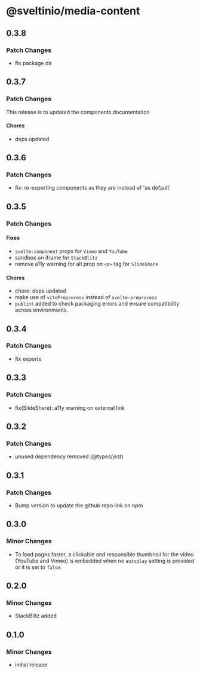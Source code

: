 # @sveltinio/media-content

## 0.3.8

### Patch Changes

- fix package dir

## 0.3.7

### Patch Changes

This release is to updated the components documentation

#### Chores

- deps updated

## 0.3.6

### Patch Changes

- fix: re-exporting components as they are instead of 'as default'

## 0.3.5

### Patch Changes

#### Fixes

- `svelte:component` props for `Vimeo` and `YouTube`
- sandbox on iframe for `StackBlitz`
- remove a11y warning for alt prop on `<a>` tag for `SlideShare`

#### Chores

- chore: deps updated
- make use of `vitePreprocess` instead of `svelte-preprocess`
- `publint` added to check packaging errors and ensure compatibility across environments.

## 0.3.4

### Patch Changes

- fix exports

## 0.3.3

### Patch Changes

- fix(SlideShare): a11y warning on external link

## 0.3.2

### Patch Changes

- unused dependency removed (@types/jest)

## 0.3.1

### Patch Changes

- Bump version to update the github repo link on npm

## 0.3.0

### Minor Changes

- To load pages faster, a clickable and responsible thumbnail for the video (YouTube and Vimeo) is embedded when no `autoplay` setting is provided or it is set to `false`.

## 0.2.0

### Minor Changes

- StackBlitz added

## 0.1.0

### Minor Changes

- initial release
